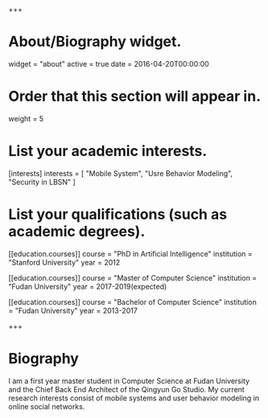 +++
# About/Biography widget.
widget = "about"
active = true
date = 2016-04-20T00:00:00

# Order that this section will appear in.
weight = 5

# List your academic interests.
[interests]
  interests = [
    "Mobile System",
    "Usre Behavior Modeling",
    "Security in LBSN"
  ]

# List your qualifications (such as academic degrees).
[[education.courses]]
  course = "PhD in Artificial Intelligence"
  institution = "Stanford University"
  year = 2012

[[education.courses]]
  course = "Master of Computer Science"
  institution = "Fudan University"
  year = 2017-2019(expected)

[[education.courses]]
  course = "Bachelor of Computer Science"
  institution = "Fudan University"
  year = 2013-2017
 
+++

# Biography

I am a first year master student in Computer Science at Fudan University and the Chief Back End Architect of the Qingyun Go Studio. My current research interests consist of mobile systems and user behavior modeling in online social networks.

